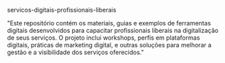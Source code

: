 servicos-digitais-profissionais-liberais

"Este repositório contém os materiais, guias e exemplos de ferramentas digitais desenvolvidos para capacitar profissionais liberais na digitalização de seus serviços. O projeto inclui workshops, perfis em plataformas digitais, práticas de marketing digital, e outras soluções para melhorar a gestão e a visibilidade dos serviços oferecidos."
